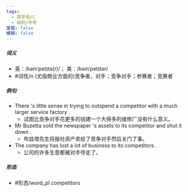 ```yaml
---
tags:
  - 首字母/C
  - 级别/中考
掌握: false
模糊: false
---
```

##### 词义
- 英：/kəmˈpetɪtə(r)/； 美：/kəmˈpetɪtər/
- #词性/n  (尤指商业方面的)竞争者，对手；竞争对手；参赛者；竞赛者
##### 例句
- There 's little sense in trying to outspend a competitor with a much larger service factory .
	- 试图比竞争对手花更多的钱建一个大得多的维修厂没有什么意义。
- Mr Buzetta sold the newspaper 's assets to its competitor and shut it down .
	- 布兹塔先生将报社资产卖给了竞争对手然后关门了事。
- The company has lost a lot of business to its competitors .
	- 公司的许多生意都被对手夺走了。
##### 形态
- #形态/word_pl competitors
